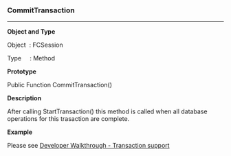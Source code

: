 ### CommitTransaction

---

**Object and Type**

Object  : FCSession

Type     : Method

**Prototype**

Public Function CommitTransaction()

**Description**

After calling StartTransaction() this method is called when all database operations for this trasaction are complete.

**Example**

Please see [Developer Walkthrough - Transaction support](../../articles/walkthroughs/transaction.md)
